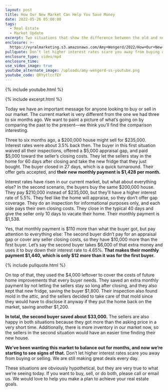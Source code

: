 ```yaml
---
layout: post
title: How Our New Market Can Help You Save Money
date: 2022-05-26 05:00:00
tags:
  - Real Estate
  - Market Update
excerpt: Two situations that show the difference between the old and new markets.
enclosure: >-
  https://vyralmarketing.s3.amazonaws.com/Amy+Wengerd/2022/How+Our+New+Market+Can+Help+You+Save+Money.mp4
pullquote: Don’t let higher interest rates scare you away from buying or selling.
enclosure_type: video/mp4
enclosure_time:
use_video_image: true
youtube_alternate_image: /uploads/amy-wengerd-ss-youtube.png
youtube_code: QRYytlccfEY
---
```

{% include youtube.html %}

{% include excerpt.html %}

Today we have an important message for anyone looking to buy or sell in our market. The current market is very different from the one we had three to six months ago. We want to paint a picture of what’s going on by comparing the past to the present—we think you’ll find the comparison interesting.

Three to six months ago, a $200,000 house might sell for $235,000. Interest rates were about 3.5% back then. The buyer in this first situation waived all their inspections, offered a $5,000 appraisal gap, and paid $5,000 toward the seller’s closing costs. They let the sellers stay in the home for 60 days after closing and take the new fridge that they just bought. The buyer closed in 27 days, which is a quick turnaround. Their offer gets accepted, and **their new monthly payment is $1,428 per month.&nbsp;**

Interest rates have risen in our current market, but what about everything else? In the second scenario, the buyers buy the same $200,000 house. They pay $210,000 instead of $235,000, but they’ll have a higher interest rate of 5.5%. They feel like the home will appraise, so they don’t offer gap coverage. They do an inspection for informational purposes only, and each side pays their own closing costs. They close in the typical 40 days and give the seller only 10 days to vacate their home. Their monthly payment is $1,538.

Yes, that monthly payment is $110 more than what the buyer got, but pay attention to everything else: The second buyer didn’t pay for an appraisal gap or cover any seller closing costs, so they have $10,000 more than the first buyer. Let’s say the second buyer takes $6,000 of that extra money and uses it to buy down their interest rate to 4.65%. **That makes their monthly payment $1,440, which is only $12 more than it was for the first buyer.**

{% include pullquote.html %}

On top of that, they used the $4,000 leftover to cover the costs of future home improvements that every buyer needs. They saved an extra monthly payment by not letting the sellers stay so long after closing, and they also kept that new fridge, saving the buyer $1,800. Their inspection also found mold in the attic, and the sellers decided to take care of that mold since they would have to disclose it anyway if they put the home back on the market, saving another $1,200.

**In total, the second buyer saved about $33,000.** The sellers are also happy in both situations because they got more than the asking price in a very short time. Additionally, there is more inventory in our market now, so the sellers in the second situation would have an easier time finding their new house.

**We’ve been wanting this market to balance out for months, and now we’re starting to see signs of that.** Don’t let higher interest rates scare you away from buying or selling. We are still making great deals every day.

These situations are obviously hypothetical, but they are very true to what we’re seeing today. If you want to buy, sell, or do both, please call or email us. We would love to help you make a plan to achieve your real estate goals.&nbsp;
